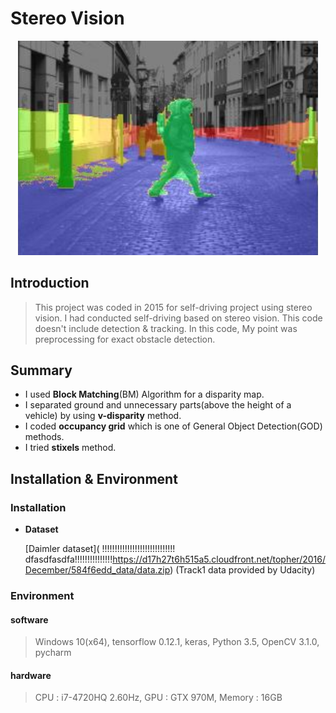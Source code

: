 # Stereo Vision


<p align="center">
    <img src="images/picture1.png" width="480" alt="bm_wls_image" /><br>
</p>
  
  
## Introduction  
  
  
>This project was coded in 2015 for self-driving project using stereo vision. I had conducted self-driving based on stereo vision. This code doesn't include detection & tracking. In this code, My point was preprocessing for exact obstacle detection.


## Summary  
  
  
* I used **Block Matching**(BM) Algorithm for a disparity map. 
* I separated ground and unnecessary parts(above the height of a vehicle) by using **v-disparity** method.
* I coded **occupancy grid** which is one of General Object Detection(GOD) methods.
* I tried **stixels** method.


## Installation & Environment  
 
### Installation
 
* __Dataset__  
 
    [Daimler dataset](
    !!!!!!!!!!!!!!!!!!!!!!!!!!!!!
    dfasdfasdfa!!!!!!!!!!!!!!!https://d17h27t6h515a5.cloudfront.net/topher/2016/December/584f6edd_data/data.zip) (Track1 data provided by Udacity)
 
 
### Environment  
  
#### software  
  
>Windows 10(x64), tensorflow 0.12.1, keras, Python 3.5, OpenCV 3.1.0, pycharm  
 
#### hardware  
  
>CPU : i7-4720HQ 2.60Hz, GPU : GTX 970M, Memory : 16GB